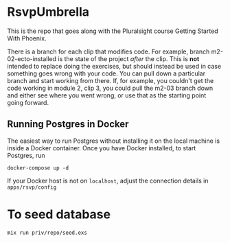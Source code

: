 # RsvpUmbrella

This is the repo that goes along with the Pluralsight course Getting Started With Phoenix.

There is a branch for each clip that modifies code.  For example, branch m2-02-ecto-installed is the state of the project _after_ the clip.  This is **not** intended to replace doing the exercises, but should instead be used in case something goes wrong with your code.  You can pull down a particular branch and start working from there. If, for example, you couldn't get the code working in module 2, clip 3, you could pull the m2-03 branch down and either see where you went wrong, or use that as the starting point going forward.

## Running Postgres in Docker

The easiest way to run Postgres without installing it on the local machine is inside a Docker container. Once you have Docker installed, to start Postgres, run

```
docker-compose up -d
```

If your Docker host is not on `localhost`, adjust the connection details in `apps/rsvp/config`


# To seed database

```
mix run priv/repo/seed.exs
```